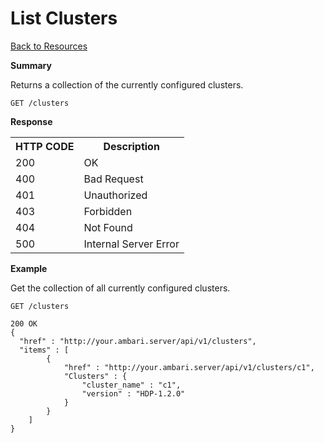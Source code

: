 
<!---
Licensed to the Apache Software Foundation (ASF) under one or more
contributor license agreements. See the NOTICE file distributed with
this work for additional information regarding copyright ownership.
The ASF licenses this file to You under the Apache License, Version 2.0
(the "License"); you may not use this file except in compliance with
the License. You may obtain a copy of the License at

http://www.apache.org/licenses/LICENSE-2.0

Unless required by applicable law or agreed to in writing, software
distributed under the License is distributed on an "AS IS" BASIS,
WITHOUT WARRANTIES OR CONDITIONS OF ANY KIND, either express or implied.
See the License for the specific language governing permissions and
limitations under the License.
-->

List Clusters
=====

[Back to Resources](index.md#resources)

**Summary**

Returns a collection of the currently configured clusters.

    GET /clusters

**Response**

<table>
  <tr>
    <th>HTTP CODE</th>
    <th>Description</th>
  </tr>
  <tr>
    <td>200</td>
    <td>OK</td>  
  </tr>
  <tr>
    <td>400</td>
    <td>Bad Request</td>  
  </tr>
  <tr>
    <td>401</td>
    <td>Unauthorized</td>  
  </tr>
  <tr>
    <td>403</td>
    <td>Forbidden</td>  
  </tr> 
  <tr>
    <td>404</td>
    <td>Not Found</td>  
  </tr>
  <tr>
    <td>500</td>
    <td>Internal Server Error</td>  
  </tr>
</table>

**Example**

Get the collection of all currently configured clusters.

    GET /clusters

    200 OK
    {
      "href" : "http://your.ambari.server/api/v1/clusters",
      "items" : [ 
      		{
        		"href" : "http://your.ambari.server/api/v1/clusters/c1",
        		"Clusters" : {
          			"cluster_name" : "c1",
          			"version" : "HDP-1.2.0"
        		}
      		} 	      		
    	]
	}
